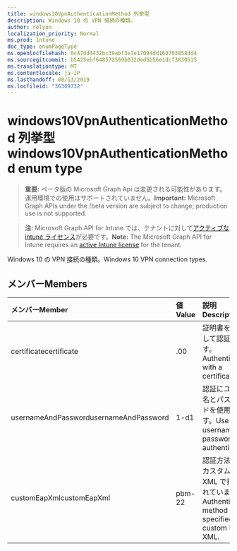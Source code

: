 ```yaml
---
title: windows10VpnAuthenticationMethod 列挙型
description: Windows 10 の VPN 接続の種類。
author: rolyon
localization_priority: Normal
ms.prod: Intune
doc_type: enumPageType
ms.openlocfilehash: 0c47dd4432bc39abf3e7e17094dd163703858dd4
ms.sourcegitcommit: b5425ebf648572569b032ded5b56e1dcf3830515
ms.translationtype: MT
ms.contentlocale: ja-JP
ms.lasthandoff: 08/13/2019
ms.locfileid: "36369732"
---
```

# <a name="windows10vpnauthenticationmethod-enum-type"></a><span data-ttu-id="c30df-103">windows10VpnAuthenticationMethod 列挙型</span><span class="sxs-lookup"><span data-stu-id="c30df-103">windows10VpnAuthenticationMethod enum type</span></span>

> <span data-ttu-id="c30df-104">**重要:** ベータ版の Microsoft Graph Api は変更される可能性があります。運用環境での使用はサポートされていません。</span><span class="sxs-lookup"><span data-stu-id="c30df-104">**Important:** Microsoft Graph APIs under the /beta version are subject to change; production use is not supported.</span></span>

> <span data-ttu-id="c30df-105">**注:** Microsoft Graph API for Intune では、テナントに対して[アクティブな intune ライセンス](https://go.microsoft.com/fwlink/?linkid=839381)が必要です。</span><span class="sxs-lookup"><span data-stu-id="c30df-105">**Note:** The Microsoft Graph API for Intune requires an [active Intune license](https://go.microsoft.com/fwlink/?linkid=839381) for the tenant.</span></span>

<span data-ttu-id="c30df-106">Windows 10 の VPN 接続の種類。</span><span class="sxs-lookup"><span data-stu-id="c30df-106">Windows 10 VPN connection types.</span></span>

## <a name="members"></a><span data-ttu-id="c30df-107">メンバー</span><span class="sxs-lookup"><span data-stu-id="c30df-107">Members</span></span>
|<span data-ttu-id="c30df-108">メンバー</span><span class="sxs-lookup"><span data-stu-id="c30df-108">Member</span></span>|<span data-ttu-id="c30df-109">値</span><span class="sxs-lookup"><span data-stu-id="c30df-109">Value</span></span>|<span data-ttu-id="c30df-110">説明</span><span class="sxs-lookup"><span data-stu-id="c30df-110">Description</span></span>|
|:---|:---|:---|
|<span data-ttu-id="c30df-111">certificate</span><span class="sxs-lookup"><span data-stu-id="c30df-111">certificate</span></span>|<span data-ttu-id="c30df-112">.0</span><span class="sxs-lookup"><span data-stu-id="c30df-112">0</span></span>|<span data-ttu-id="c30df-113">証明書を使用して認証します。</span><span class="sxs-lookup"><span data-stu-id="c30df-113">Authenticate with a certificate.</span></span>|
|<span data-ttu-id="c30df-114">usernameAndPassword</span><span class="sxs-lookup"><span data-stu-id="c30df-114">usernameAndPassword</span></span>|<span data-ttu-id="c30df-115">1-d</span><span class="sxs-lookup"><span data-stu-id="c30df-115">1</span></span>|<span data-ttu-id="c30df-116">認証にユーザー名とパスワードを使用します。</span><span class="sxs-lookup"><span data-stu-id="c30df-116">Use username and password for authentication.</span></span>|
|<span data-ttu-id="c30df-117">customEapXml</span><span class="sxs-lookup"><span data-stu-id="c30df-117">customEapXml</span></span>|<span data-ttu-id="c30df-118">pbm-2</span><span class="sxs-lookup"><span data-stu-id="c30df-118">2</span></span>|<span data-ttu-id="c30df-119">認証方法は、カスタム EAP XML で指定されています。</span><span class="sxs-lookup"><span data-stu-id="c30df-119">Authentication method is specified in custom EAP XML.</span></span>|



